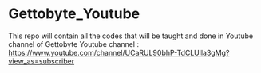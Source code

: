 # Gettobyte_Youtube
This repo will contain all the codes that will be taught and done in Youtube channel of Gettobyte
Youtube channel : https://www.youtube.com/channel/UCaRUL90bhP-TdCLUlla3gMg?view_as=subscriber
